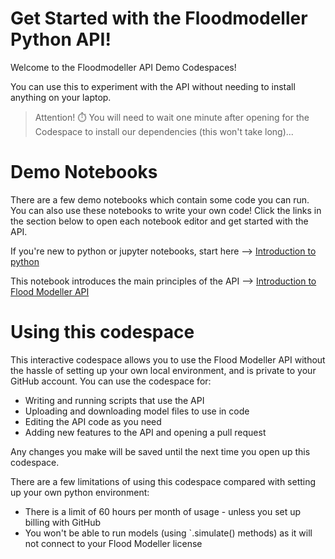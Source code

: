 # Get Started with the Floodmodeller Python API!

Welcome to the Floodmodeller API Demo Codespaces!

You can use this to experiment with the API without needing to install anything on your laptop. 

> Attention! ⏱️ You will need to wait one minute after opening for the Codespace to install our dependencies (this won't take long)...

# Demo Notebooks
There are a few demo notebooks which contain some code you can run. You can also use these notebooks to write your own code! Click the links in the section below to open each notebook editor and get started with the API.

If you're new to python or jupyter notebooks, start here --> 
[Introduction to python](01-get-started.ipynb)

This notebook introduces the main principles of the API  --> 
[Introduction to Flood Modeller API](02-intro-floodmodeller-api.ipynb)

# Using this codespace

This interactive codespace allows you to use the Flood Modeller API without the hassle 
of setting up your own local environment, and is private to your GitHub account. You can
use the codespace for:
- Writing and running scripts that use the API
- Uploading and downloading model files to use in code
- Editing the API code as you need
- Adding new features to the API and opening a pull request

Any changes you make will be saved until the next time you open up this codespace.

There are a few limitations of using this codespace compared with setting up your own python
environment:
- There is a limit of 60 hours per month of usage - unless you set up billing with GitHub
- You won't be able to run models (using `.simulate() methods) as it will not connect to
your Flood Modeller license